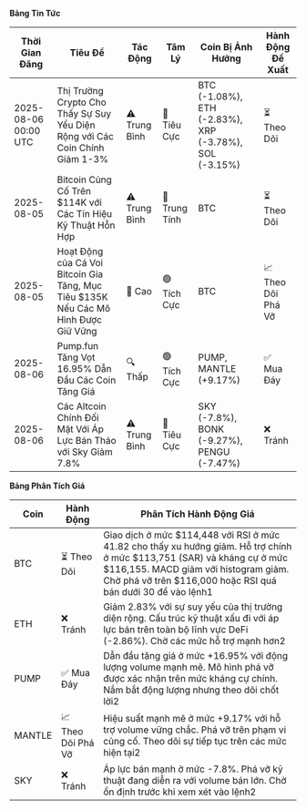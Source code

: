 **Bảng Tin Tức**

| Thời Gian Đăng | Tiêu Đề | Tác Động | Tâm Lý | Coin Bị Ảnh Hưởng | Hành Động Đề Xuất |
|---|---|---|---|---|---|
| 2025-08-06 00:00 UTC | Thị Trường Crypto Cho Thấy Sự Suy Yếu Diện Rộng với Các Coin Chính Giảm 1-3% | ⚠️ Trung Bình | 🔴 Tiêu Cực | BTC (-1.08%), ETH (-2.83%), XRP (-3.78%), SOL (-3.15%) | ⏳ Theo Dõi |
| 2025-08-05 | Bitcoin Củng Cố Trên $114K với Các Tín Hiệu Kỹ Thuật Hỗn Hợp | ⚠️ Trung Bình | 🔵 Trung Tính | BTC | ⏳ Theo Dõi |
| 2025-08-05 | Hoạt Động của Cá Voi Bitcoin Gia Tăng, Mục Tiêu $135K Nếu Các Mô Hình Được Giữ Vững | 🚨 Cao | 🟢 Tích Cực | BTC | 📈 Theo Dõi Phá Vỡ |
| 2025-08-06 | Pump.fun Tăng Vọt 16.95% Dẫn Đầu Các Coin Tăng Giá | 🔍 Thấp | 🟢 Tích Cực | PUMP, MANTLE (+9.17%) | ✅ Mua Đáy |
| 2025-08-06 | Các Altcoin Chính Đối Mặt Với Áp Lực Bán Tháo với Sky Giảm 7.8% | ⚠️ Trung Bình | 🔴 Tiêu Cực | SKY (-7.8%), BONK (-9.27%), PENGU (-7.47%) | ❌ Tránh |

**Bảng Phân Tích Giá**

| Coin | Hành Động | Phân Tích Hành Động Giá |
|---|---|---|
| BTC | ⏳ Theo Dõi | Giao dịch ở mức $114,448 với RSI ở mức 41.82 cho thấy xu hướng giảm. Hỗ trợ chính ở mức $113,751 (SAR) và kháng cự ở mức $116,155. MACD giảm với histogram giảm. Chờ phá vỡ trên $116,000 hoặc RSI quá bán dưới 30 để vào lệnh1 |
| ETH | ❌ Tránh | Giảm 2.83% với sự suy yếu của thị trường diện rộng. Cấu trúc kỹ thuật xấu đi với áp lực bán trên toàn bộ lĩnh vực DeFi (-2.86%). Chờ các mức hỗ trợ mạnh hơn2 |
| PUMP | ✅ Mua Đáy | Dẫn đầu tăng giá ở mức +16.95% với động lượng volume mạnh mẽ. Mô hình phá vỡ được xác nhận trên mức kháng cự chính. Nắm bắt động lượng nhưng theo dõi chốt lời2 |
| MANTLE | 📈 Theo Dõi Phá Vỡ | Hiệu suất mạnh mẽ ở mức +9.17% với hỗ trợ volume vững chắc. Phá vỡ trên phạm vi củng cố. Theo dõi sự tiếp tục trên các mức hiện tại2 |
| SKY | ❌ Tránh | Áp lực bán mạnh ở mức -7.8%. Phá vỡ kỹ thuật đang diễn ra với volume bán lớn. Chờ ổn định trước khi xem xét vào lệnh2 |